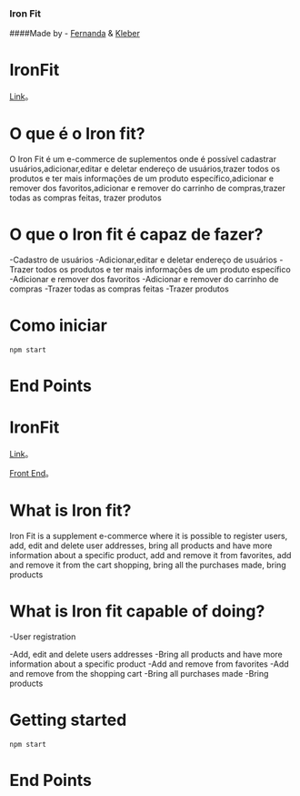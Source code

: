 ### Iron Fit

####Made by - [Fernanda](https://www.linkedin.com/in/fernanda-delleprane/") & [Kleber](https://www.linkedin.com/in/bastoskp/")

# IronFit
[Link](http://localhost/)。
# O que é o Iron fit?
 O Iron Fit é um e-commerce de suplementos onde é possível cadastrar usuários,adicionar,editar e deletar endereço de usuários,trazer todos os produtos e ter mais informações de um produto específico,adicionar e remover dos favoritos,adicionar e remover do carrinho de compras,trazer todas as compras feitas, trazer produtos
# O que o Iron fit é capaz de fazer?
-Cadastro de usuários
-Adicionar,editar e deletar endereço de usuários
-Trazer todos os produtos e ter mais informações de um produto específico
-Adicionar e remover dos favoritos
-Adicionar e remover do carrinho de compras
-Trazer todas as compras feitas
-Trazer produtos


# Como iniciar
    npm start

# End Points


# IronFit
[Link](http://localhost/)。

[Front End](http://localhost/)。

# What is Iron fit?
 Iron Fit is a supplement e-commerce where it is possible to register users, add, edit and delete user addresses, bring all products and have more information about a specific product, add and remove it from favorites, add and remove it from the cart shopping, bring all the purchases made, bring products

# What is Iron fit capable of doing?
-User registration

-Add, edit and delete users addresses
-Bring all products and have more information about a specific product
-Add and remove from favorites
-Add and remove from the shopping cart
-Bring all purchases made
-Bring products
# Getting started
    npm start

# End Points



